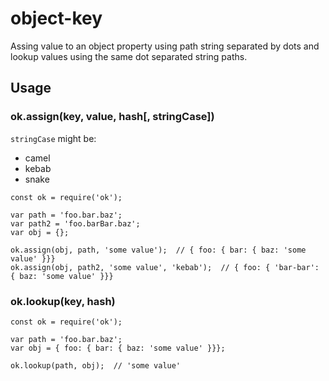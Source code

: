 # object-key

Assing value to an object property using path string separated by dots and lookup values using the same dot separated string paths.

## Usage

### ok.assign(key, value, hash[, stringCase])

`stringCase` might be:

- camel
- kebab
- snake

```
const ok = require('ok');

var path = 'foo.bar.baz';
var path2 = 'foo.barBar.baz';
var obj = {};

ok.assign(obj, path, 'some value');  // { foo: { bar: { baz: 'some value' }}}
ok.assign(obj, path2, 'some value', 'kebab');  // { foo: { 'bar-bar': { baz: 'some value' }}}
```

### ok.lookup(key, hash)

```
const ok = require('ok');

var path = 'foo.bar.baz';
var obj = { foo: { bar: { baz: 'some value' }}};

ok.lookup(path, obj);  // 'some value'
```
